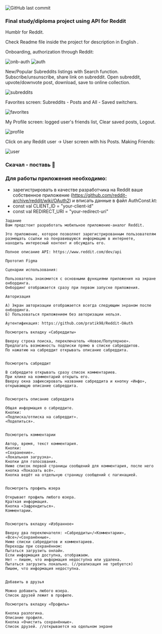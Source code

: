 ![GitHub last commit](https://img.shields.io/github/last-commit/maiow/reddit?logo=GitHub)

### Final study/diploma project using API for Reddit
Humblr for Reddit. 

Check Readme file inside the project for description in English .

Onboarding, authorization through Reddit:

![onb-auth](https://user-images.githubusercontent.com/113892176/224336482-667c6668-2bd1-47c5-a922-54c0ed47e1a6.gif)
![auth](https://user-images.githubusercontent.com/113892176/224337012-08200147-1788-4ea3-a479-ce5d59ec4f2a.gif)

New/Popular Subreddits listings with Search function. Subscribe/unsunscribe, share link on subreddit. Open subreddit, upvote/downvote post, download, save to online collection.

![subreddits](https://user-images.githubusercontent.com/113892176/224339682-dd7053a3-05fb-4533-bc1d-2e59e1fa3468.gif)

Favorites screen: Subreddits - Posts and All - Saved switchers.

![favorites](https://user-images.githubusercontent.com/113892176/224341512-7c551d30-cae6-453a-b5de-89e521686ac1.gif)

My Profile screen: logged user's friends list, Clear saved posts, Logout.

![profile](https://user-images.githubusercontent.com/113892176/224345007-95747980-2069-4190-b3da-930d42867458.gif)

Click on any Reddit user -> User screen with his Posts. Making Friends:

![user](https://user-images.githubusercontent.com/113892176/224343901-2ba158f0-6f67-4880-be6e-03530c3d7049.gif)


### Скачал - поставь 🌟

### Для работы приложения необходимо:
- зарегистрировать в качестве разработчика на Reddit ваше собственное приложение (https://github.com/reddit-archive/reddit/wiki/OAuth2)
и вписать данные в файл AuthConst.kt:
- const val CLIENT_ID = "your-client-id"
- const val REDIRECT_URI = "your-redirect-uri"

~~~~~~~
Задание
Вам предстоит разработать мобильное приложение-аналог Reddit. 

Это приложение, которое позволяет зарегистрированным пользователям размещать ссылки на понравившуюся информацию в интернете, 
находить интересный контент и обсуждать его.

Полное описание API: https://www.reddit.com/dev/api

Прототип Figma

Сценарии использования:

Пользователь знакомится с основными функциями приложения на экране онбординга.
Онбординг отображается сразу при первом запуске приложения.

Авторизация

А) Экран авторизации отображается всегда следующим экраном после онбординга.
Б) Пользоваться приложением без авторизации нельзя.

Аутентификация: https://github.com/pratik98/Reddit-OAuth

Посмотреть вкладку «Сабреддиты»

Вверху строка поиска, переключатель «Новое/Популярное».
Предлагать возможность подписки прямо в списке сабреддитов.
По нажатию на сабреддит открывать описание сабреддита.


Посмотреть сабреддит

В сабреддите открывать сразу список комментариев.
При клике на комментарий открыть его.
Вверху окна зафиксировать название сабреддита и кнопку «Инфо», открывающую описание сабреддита.


Посмотреть описание сабреддита

Общая информация о сабреддите.
Кнопки:
«Подписка/отписка на сабреддит».
«Поделиться».


Посмотреть комментарии

Автор, время, текст комментария.
Кнопки:
«Сохранение».
«Локальная загрузка».
Кнопки для голосования.
Ниже список первой страницы сообщений для комментария, после него кнопка «Показать всё».
Кнопка ведёт на отдельную страницу сообщений с пагинацией.


Посмотреть профиль юзера

Открывает профиль любого юзера.
Краткая информация.
Кнопка «Зафрендиться».
Комментарии.


Посмотреть вкладку «Избранное»

Вверху два переключателя: «Сабреддиты»/«Комментарии»,  «Все»/«Сохранённые».
Ниже списки сабреддитов и комментариев.
Переходы при сохранённом:
Пытаться загрузить онлайн.
Если информация доступна, отображаем.
Нет ― пишем, что информация недоступна или удалена.
Пытаться загрузить локально. (//реализация не требуется)
Пишем, что информация недоступна.


Добавить в друзья

Можно добавить любого юзера.
Список друзей лежит в профиле.

Посмотреть вкладку «Профиль»

Кнопка разлогина.
Описание профиля.
Кнопка «Очистить сохранённые».
Список друзей. //открывается на одельном экране

